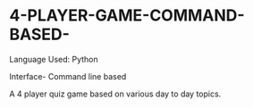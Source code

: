 # 4-PLAYER-GAME-COMMAND-BASED-

Language Used: Python

Interface- Command line based

A 4 player quiz game based on various day to day topics.
